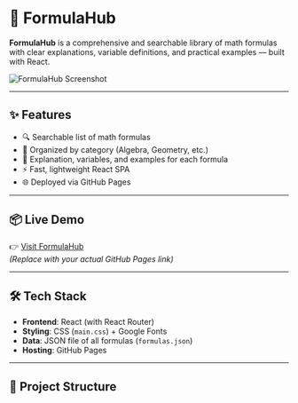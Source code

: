 # 📘 FormulaHub

**FormulaHub** is a comprehensive and searchable library of math formulas with clear explanations, variable definitions, and practical examples — built with React.

![FormulaHub Screenshot](https://your-screenshot-url.com) <!-- Replace or remove -->

---

## ✨ Features

- 🔍 Searchable list of math formulas
- 📂 Organized by category (Algebra, Geometry, etc.)
- 📖 Explanation, variables, and examples for each formula
- ⚡ Fast, lightweight React SPA
- 🌐 Deployed via GitHub Pages

---

## 📦 Live Demo

👉 [Visit FormulaHub](https://your-username.github.io/formulaHub)  
*(Replace with your actual GitHub Pages link)*

---

## 🛠 Tech Stack

- **Frontend**: React (with React Router)
- **Styling**: CSS (`main.css`) + Google Fonts
- **Data**: JSON file of all formulas (`formulas.json`)
- **Hosting**: GitHub Pages

---

## 📁 Project Structure

